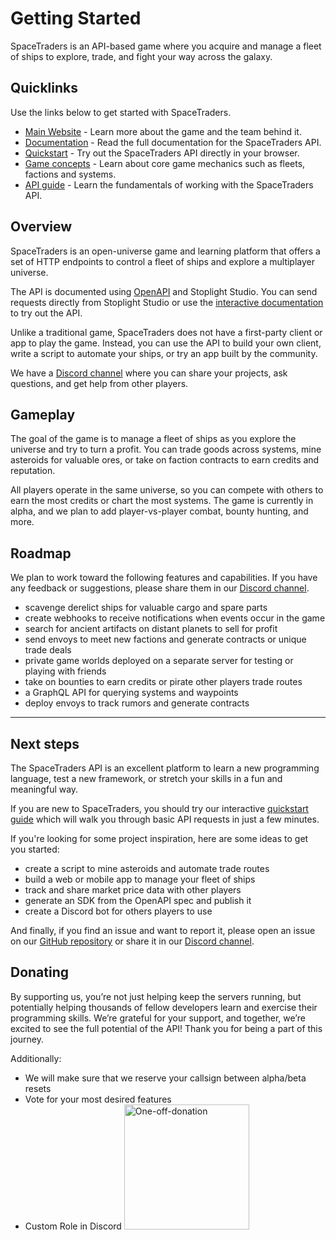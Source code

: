 # Getting Started

SpaceTraders is an API-based game where you acquire and manage a fleet of ships to explore, trade, and fight your way across the galaxy.

## Quicklinks

Use the links below to get started with SpaceTraders.

- [Main Website](https://spacetraders.io) - Learn more about the game and the team behind it.
- [Documentation](https://docs.spacetraders.io) - Read the full documentation for the SpaceTraders API.
- [Quickstart](https://docs.spacetraders.io/quickstart/new-game) - Try out the SpaceTraders API directly in your browser.
- [Game concepts](https://docs.spacetraders.io/game-concepts/agents-and-factions) - Learn about core game mechanics such as fleets, factions and systems.
- [API guide](https://docs.spacetraders.io/api-guide/open-api-spec) - Learn the fundamentals of working with the SpaceTraders API.

## Overview

SpaceTraders is an open-universe game and learning platform that offers a set of HTTP endpoints to control a fleet of ships and explore a multiplayer universe.

The API is documented using [OpenAPI](https://github.com/SpaceTradersAPI/api-docs) and Stoplight Studio. You can send requests directly from Stoplight Studio or use the [interactive documentation](https://docs.spacetraders.io/quickstart/new-game) to try out the API.

Unlike a traditional game, SpaceTraders does not have a first-party client or app to play the game. Instead, you can use the API to build your own client, write a script to automate your ships, or try an app built by the community.

We have a [Discord channel](https://discord.com/invite/jh6zurdWk5) where you can share your projects, ask questions, and get help from other players.

## Gameplay

The goal of the game is to manage a fleet of ships as you explore the universe and try to turn a profit. You can trade goods across systems, mine asteroids for valuable ores, or take on faction contracts to earn credits and reputation.

All players operate in the same universe, so you can compete with others to earn the most credits or chart the most systems. The game is currently in alpha, and we plan to add player-vs-player combat, bounty hunting, and more.

## Roadmap

We plan to work toward the following features and capabilities. If you have any feedback or suggestions, please share them in our [Discord channel](https://discord.com/invite/jh6zurdWk5).

- scavenge derelict ships for valuable cargo and spare parts
- create webhooks to receive notifications when events occur in the game
- search for ancient artifacts on distant planets to sell for profit
- send envoys to meet new factions and generate contracts or unique trade deals
- private game worlds deployed on a separate server for testing or playing with friends
- take on bounties to earn credits or pirate other players trade routes
- a GraphQL API for querying systems and waypoints
- deploy envoys to track rumors and generate contracts

---

## Next steps

The SpaceTraders API is an excellent platform to learn a new programming language, test a new framework, or stretch your skills in a fun and meaningful way.

If you are new to SpaceTraders, you should try our interactive [quickstart guide](https://docs.spacetraders.io/quickstart/new-game) which will walk you through basic API requests in just a few minutes.

If you're looking for some project inspiration, here are some ideas to get you started:

- create a script to mine asteroids and automate trade routes
- build a web or mobile app to manage your fleet of ships
- track and share market price data with other players
- generate an SDK from the OpenAPI spec and publish it
- create a Discord bot for others players to use

And finally, if you find an issue and want to report it, please open an issue on our [GitHub repository](https://github.com/SpaceTradersAPI/api-docs) or share it in our [Discord channel](https://discord.com/invite/jh6zurdWk5).

## Donating

By supporting us, you’re not just helping keep the servers running, but potentially helping thousands of fellow developers learn and exercise their programming skills.
We’re grateful for your support, and together, we’re excited to see the full potential of the API!
Thank you for being a part of this journey.

Additionally:
- We will make sure that we reserve your callsign between alpha/beta resets
- Vote for your most desired features
- Custom Role in Discord
[<img width="200" alt="One-off-donation" src="https://github.com/SpaceTradersAPI/api-docs/assets/7666455/8188b287-d14e-4bd9-b34f-1a2cb693e20d">](https://donate.stripe.com/28o29m5vxcri6OccMM)

